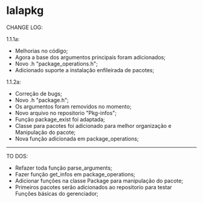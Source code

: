 # lalapkg

CHANGE LOG:                                                        

1.1.1a:                                                              
 * Melhorias no código;                                              
 * Agora a base dos argumentos principais foram adicionados;         
 * Novo .h "package_operations.h";                                   
 * Adicionado suporte a instalação enfileirada de pacotes;
                                        
1.1.2a:                                                             
 * Correção de bugs;                                                 
 * Novo .h "package.h";                                              
 * Os argumentos foram removidos no momento;                         
 * Novo arquivo no repositorio "Pkg-infos";                          
 * Função package_exist foi adaptada;                                
 * Classe para pacotes foi adicionado para melhor organização e      
   Manipulação do pacote;                                            
 * Nova função adicionada em package_operations;                     
-----------------------------
 TO DOS:                                                            
                                                            
 * Refazer toda função parse_arguments;                              
 * Fazer função get_infos em package_operations;                     
 * Adicionar funções na classe Package para manipulação do pacote;   
 * Primeiros pacotes serão adicionados ao repositorio para testar    
   Funções básicas do gerenciador;                                 
